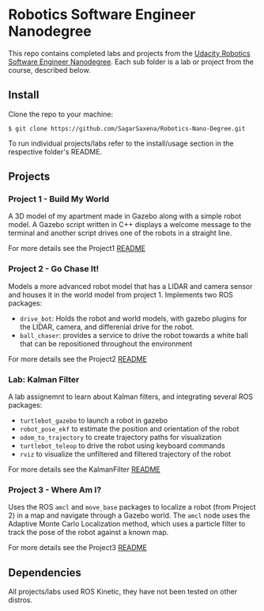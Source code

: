 # Robotics Software Engineer Nanodegree
This repo contains completed labs and projects from the [Udacity Robotics Software Engineer Nanodegree](https://www.udacity.com/course/robotics-software-engineer--nd209). Each sub folder is a lab or project from the course, described below.

## Install
Clone the repo to your machine:
```
$ git clone https://github.com/SagarSaxena/Robotics-Nano-Degree.git
```
To run individual projects/labs refer to the install/usage section in the respective folder's README.

## Projects

### Project 1 - Build My World
A 3D model of my apartment made in Gazebo along with a simple robot model. A Gazebo script written in C++ displays a welcome message to the terminal and another script drives one of the robots in a straight line.

For more details see the Project1 [README](https://github.com/SagarSaxena/Robotics-Nano-Degree/tree/master/Project1)

### Project 2 - Go Chase It!
Models a more advanced robot model that has a LIDAR and camera sensor and houses it in the world model from project 1. Implements two ROS packages:
* `drive_bot`: Holds the robot and world models, with gazebo plugins for the LIDAR, camera, and differenial drive for the robot.
* `ball_chaser`: provides a service to drive the robot towards a white ball that can be repositioned throughout the environment

For more details see the Project2 [README](https://github.com/SagarSaxena/Robotics-Nano-Degree/tree/master/Project2)

### Lab: Kalman Filter
A lab assignemnt to learn about Kalman filters, and integrating several ROS packages:
* `turtlebot_gazebo` to launch a robot in gazebo 
* `robot_pose_ekf` to estimate the position and orientation of the robot
* `odom_to_trajectory` to create trajectory paths for visualization
* `turtlebot_teleop` to drive the robot using keyboard commands
* `rviz` to visualize the unfiltered and filtered trajectory of the robot

For more details see the KalmanFilter [README](https://github.com/SagarSaxena/Robotics-Nano-Degree/tree/master/KalmanFilter)

### Project 3 - Where Am I?
Uses the ROS `amcl` and `move_base` packages to localize a robot (from Project 2) in a map and navigate through a Gazebo world. The `amcl` node uses the Adaptive Monte Carlo Localization method, which uses a particle filter to track the pose of the robot against a known map.

For more details see the Project3 [README](https://github.com/SagarSaxena/Robotics-Nano-Degree/tree/master/Project3)

## Dependencies
All projects/labs used ROS Kinetic, they have not been tested on other distros.
